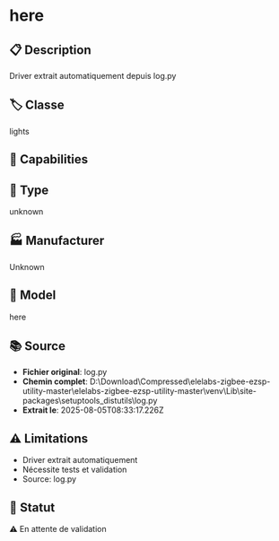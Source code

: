 # here

## 📋 Description
Driver extrait automatiquement depuis log.py

## 🏷️ Classe
lights

## 🔧 Capabilities


## 📡 Type
unknown

## 🏭 Manufacturer
Unknown

## 📱 Model
here

## 📚 Source
- **Fichier original**: log.py
- **Chemin complet**: D:\Download\Compressed\elelabs-zigbee-ezsp-utility-master\elelabs-zigbee-ezsp-utility-master\venv\Lib\site-packages\setuptools\_distutils\log.py
- **Extrait le**: 2025-08-05T08:33:17.226Z

## ⚠️ Limitations
- Driver extrait automatiquement
- Nécessite tests et validation
- Source: log.py

## 🚀 Statut
⚠️ En attente de validation
